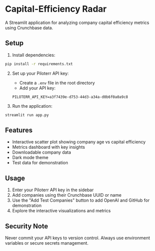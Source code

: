 # Capital-Efficiency Radar

A Streamlit application for analyzing company capital efficiency metrics using Crunchbase data.

## Setup

1. Install dependencies:
```bash
pip install -r requirements.txt
```

2. Set up your Piloterr API key:
   - Create a `.env` file in the root directory
   - Add your API key:
   ```
   PILOTERR_API_KEY=a3f7439e-d753-44d3-a34a-d0b6f0a0a9c8
   ```

3. Run the application:
```bash
streamlit run app.py
```

## Features

- Interactive scatter plot showing company age vs capital efficiency
- Metrics dashboard with key insights
- Downloadable company data
- Dark mode theme
- Test data for demonstration

## Usage

1. Enter your Piloterr API key in the sidebar
2. Add companies using their Crunchbase UUID or name
3. Use the "Add Test Companies" button to add OpenAI and GitHub for demonstration
4. Explore the interactive visualizations and metrics

## Security Note

Never commit your API keys to version control. Always use environment variables or secure secrets management.
